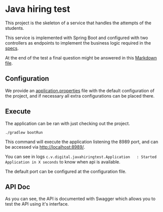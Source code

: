 # Java hiring test

This project is the skeleton of a service that handles the attempts of the students.

This service is implemented with Spring Boot and configured with two controllers as endpoints
 to implement the business logic required in the [specs](Java-back-end-engineer-test.pdf).
 
At the end of the test a final question might be answered in this [Markdown file](Final-question.md).

## Configuration

We provide an [application.properties](src/main/resources/application.properties) file with the default configuration of the project,
and if necessary all extra configurations can be placed there.


## Execute
The application can be ran with just checking out the project.

```
./gradlew bootRun
```

This command will execute the application listening the 8989 port, and can be accessed via [http://localhost:8989/](http://localhost:8989/).

You can see in logs `c.v.digital.javahiringtest.Application   : Started Application in X seconds` to know when api is available. 

The default port can be configured at the configuration file.

## API Doc

As you can see, the API is documented with Swagger which allows you to test the API using it's interface.
